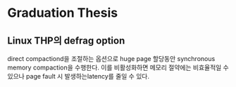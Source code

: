 # Graduation Thesis
## Linux THP의 defrag option
 direct compactiond을 조절하는 옵션으로 huge page 할당동안 synchronous memory compaction을 수행한다. 이를 비활성화하면 메모리 절약에는 비효율적일 수 있으나 page fault 시 발생하는latency를 줄일 수 있다.
